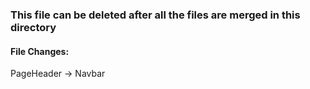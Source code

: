 ### This file can be deleted after all the files are merged in this directory

#### File Changes:
PageHeader -> Navbar